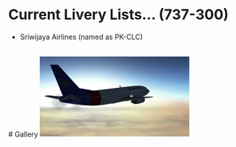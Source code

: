 # Current Livery Lists... (737-300)
<ul>
  <li>Sriwijaya Airlines (named as PK-CLC)</li>
</ul><br>
# Gallery
<img src=https://github.com/Sadia2000/Custom-video-livery/blob/main/737-300/Screenshots/Screenshot%202021-05-15%20140214.png alt=747-400_splashscreen width=300px>
